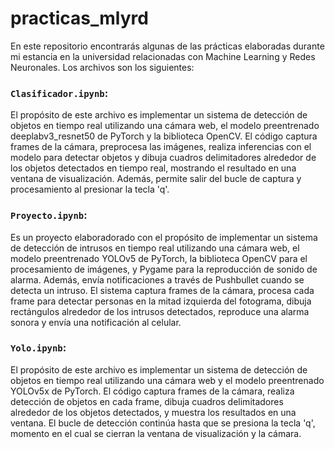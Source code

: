 # practicas_mlyrd
En este repositorio encontrarás algunas de las prácticas elaboradas durante mi estancia en la universidad relacionadas con Machine Learning y Redes Neuronales. Los archivos son los siguientes:

### **`Clasificador.ipynb`**:
El propósito de este archivo es implementar un sistema de detección de objetos en tiempo real utilizando una cámara web, el modelo preentrenado deeplabv3_resnet50 de PyTorch y la biblioteca OpenCV. El código captura frames de la cámara, preprocesa las imágenes, realiza inferencias con el modelo para detectar objetos y dibuja cuadros delimitadores alrededor de los objetos detectados en tiempo real, mostrando el resultado en una ventana de visualización. Además, permite salir del bucle de captura y procesamiento al presionar la tecla 'q'.

### **`Proyecto.ipynb`**:
Es un proyecto elaboradorado con el propósito de implementar un sistema de detección de intrusos en tiempo real utilizando una cámara web, el modelo preentrenado YOLOv5 de PyTorch, la biblioteca OpenCV para el procesamiento de imágenes, y Pygame para la reproducción de sonido de alarma. Además, envía notificaciones a través de Pushbullet cuando se detecta un intruso. El sistema captura frames de la cámara, procesa cada frame para detectar personas en la mitad izquierda del fotograma, dibuja rectángulos alrededor de los intrusos detectados, reproduce una alarma sonora y envía una notificación al celular.

### **`Yolo.ipynb`**:
El propósito de este archivo es implementar un sistema de detección de objetos en tiempo real utilizando una cámara web y el modelo preentrenado YOLOv5x de PyTorch. El código captura frames de la cámara, realiza detección de objetos en cada frame, dibuja cuadros delimitadores alrededor de los objetos detectados, y muestra los resultados en una ventana. El bucle de detección continúa hasta que se presiona la tecla 'q', momento en el cual se cierran la ventana de visualización y la cámara.
